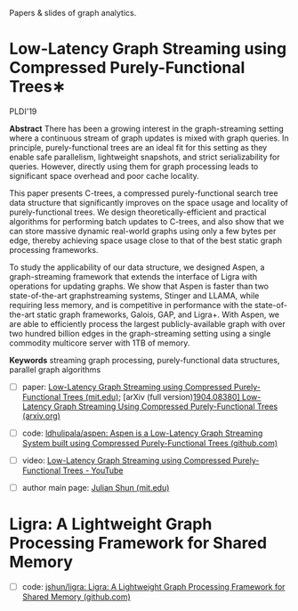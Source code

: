 Papers & slides of graph analytics.

# Low-Latency Graph Streaming using Compressed Purely-Functional Trees∗

PLDI'19

**Abstract**
There has been a growing interest in the graph-streaming setting where a continuous stream of graph updates is mixed with graph queries. In principle, purely-functional trees are an ideal fit for this setting as they enable safe parallelism, lightweight snapshots, and strict serializability for queries. However, directly using them for graph processing leads to significant space overhead and poor cache locality.

This paper presents C-trees, a compressed purely-functional search tree data structure that significantly improves on the space usage and locality of purely-functional trees. We design theoretically-efficient and practical algorithms for performing batch updates to C-trees, and also show that we can store massive dynamic real-world graphs using only a few bytes per edge, thereby achieving space usage close to that of the best static graph processing frameworks.

To study the applicability of our data structure, we designed Aspen, a graph-streaming framework that extends the interface of Ligra with operations for updating graphs.
We show that Aspen is faster than two state-of-the-art graphstreaming systems, Stinger and LLAMA, while requiring less memory, and is competitive in performance with the state-of-the-art static graph frameworks, Galois, GAP, and Ligra+. With Aspen, we are able to efficiently process the largest publicly-available graph with over two hundred billion edges in the graph-streaming setting using a single commodity multicore server with 1TB of memory.

**Keywords** 
streaming graph processing, purely-functional data structures, parallel graph algorithms

- [ ] paper: [Low-Latency Graph Streaming using Compressed Purely-Functional Trees (mit.edu)](https://people.csail.mit.edu/jshun/aspen.pdf); [arXiv (full version)[1904.08380\] Low-Latency Graph Streaming Using Compressed Purely-Functional Trees (arxiv.org)](https://arxiv.org/abs/1904.08380)
- [ ] code: [ldhulipala/aspen: Aspen is a Low-Latency Graph Streaming System built using Compressed Purely-Functional Trees (github.com)](https://github.com/ldhulipala/aspen)
- [ ] video: [Low-Latency Graph Streaming using Compressed Purely-Functional Trees - YouTube](https://www.youtube.com/watch?v=xOyvDwGrk_M)
- [ ] author main page: [Julian Shun (mit.edu)](https://people.csail.mit.edu/jshun/index.shtml)


# Ligra: A Lightweight Graph Processing Framework for Shared Memory

- [ ] code: [jshun/ligra: Ligra: A Lightweight Graph Processing Framework for Shared Memory (github.com)](https://github.com/jshun/ligra)

